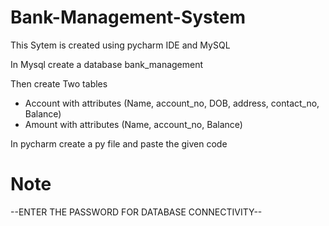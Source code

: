 # Bank-Management-System

This Sytem is created using pycharm IDE and MySQL 

In Mysql create a database bank_management

Then create Two tables
- Account with attributes (Name, account_no, DOB, address, contact_no, Balance) 
- Amount with attributes (Name, account_no, Balance)

In pycharm create a py file and paste the given code 

# Note 
--ENTER THE PASSWORD FOR DATABASE CONNECTIVITY-- 
